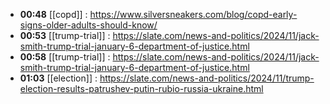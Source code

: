 - **00:48** [[copd]] :  https://www.silversneakers.com/blog/copd-early-signs-older-adults-should-know/
- **00:53** [[trump-trial]] :  https://slate.com/news-and-politics/2024/11/jack-smith-trump-trial-january-6-department-of-justice.html
- **00:58** [[trump-trial]] :  https://slate.com/news-and-politics/2024/11/jack-smith-trump-trial-january-6-department-of-justice.html
- **01:03** [[election]] :  https://slate.com/news-and-politics/2024/11/trump-election-results-patrushev-putin-rubio-russia-ukraine.html